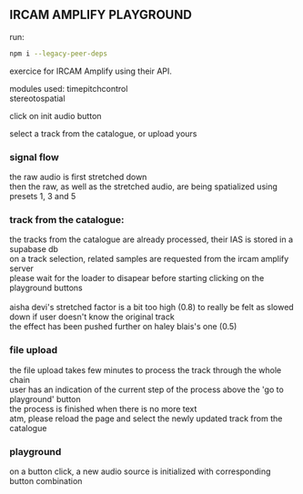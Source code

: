 
## IRCAM AMPLIFY PLAYGROUND

run:

```bash
npm i --legacy-peer-deps
```

exercice for IRCAM Amplify using their API. <br>

modules used:
  timepitchcontrol <br>
  stereotospatial <br>

  
click on init audio button <br>

select a track from the catalogue, or upload yours <br>


### signal flow
the raw audio is first stretched down <br>
then the raw, as well as the stretched audio, are being spatialized using presets 1, 3 and 5 <br>


### track from the catalogue:
the tracks from the catalogue are already processed, their IAS is stored in a supabase db <br>
on a track selection, related samples are requested from the ircam amplify server <br>
please wait for the loader to disapear before starting clicking on the playground buttons <br>
<br>
aisha devi's stretched factor is a bit too high (0.8) to really be felt as slowed down if user doesn't know the original track<br>
the effect has been pushed further on haley blais's one (0.5)<br>


### file upload
the file upload takes few minutes to process the track through the whole chain<br>
user has an indication of the current step of the process above the 'go to playground' button<br>
the process is finished when there is no more text<br>
atm, please reload the page and select the newly updated track from the catalogue<br>


### playground
on a button click, a new audio source is initialized with corresponding button combination
